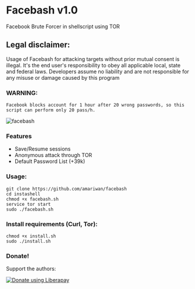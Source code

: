# Facebash v1.0
Facebook Brute Forcer in shellscript using TOR

## Legal disclaimer:
Usage of Facebash for attacking targets without prior mutual consent is illegal. It's the end user's responsibility to obey all applicable local, state and federal laws. Developers assume no liability and are not responsible for any misuse or damage caused by this program 

### WARNING:
```
Facebook blocks account for 1 hour after 20 wrong passwords, so this script can perform only 20 pass/h.
```

![facebash](#)

### Features

- Save/Resume sessions
- Anonymous attack through TOR
- Default Password List (+39k)


### Usage:

```
git clone https://github.com/amariwan/facebash
cd instashell
chmod +x facebash.sh
service tor start
sudo ./facebash.sh
```

### Install requirements (Curl, Tor):

```
chmod +x install.sh
sudo ./install.sh
```
### Donate!
Support the authors:

<noscript><a href="paypal.me/snowboy99"><img alt="Donate using Liberapay" src="https://www.paypalobjects.com/webstatic/icon/pp32.png"></a></noscript>
